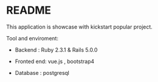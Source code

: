 # README

This application is showcase with kickstart popular project.

Tool and enviroment:

* Backend :  Ruby 2.3.1 & Rails 5.0.0 

* Fronted end: vue.js , bootstrap4

* Database : postgresql


